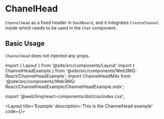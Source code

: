 # ChanelHead
`ChannelHead` as a fixed header in `DashBoard`, and it integrates `CreateChannel` inside which needs to be used in the `Chat` component.

## Basic Usage

`ChannelHead` does not injected any props.

import { Layout } from '@site/src/components/Layout'
import { ChannelHeadExample } from '@site/src/components/Web3MQ-React/ChannelHeadExample';
import ChannelHeadMdx from '@site/src/components/Web3MQ-React/ChannelHeadExample/ChannelHeadExample.mdx';

import '@web3mq/react-components/dist/css/index.css';

<Layout
title='Example'
description='This is the ChannelHead example'
code={<ChannelHeadMdx />}>
<ChannelHeadExample />
</Layout>